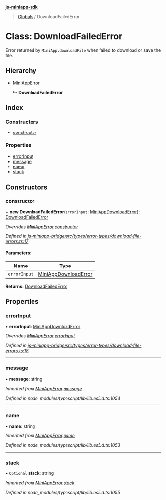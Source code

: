 **[js-miniapp-sdk](../README.md)**

> [Globals](../README.md) / DownloadFailedError

# Class: DownloadFailedError

Error returned by `MiniApp.downloadFile` when failed to download or save the file.

## Hierarchy

* [MiniAppError](miniapperror.md)

  ↳ **DownloadFailedError**

## Index

### Constructors

* [constructor](downloadfailederror.md#constructor)

### Properties

* [errorInput](downloadfailederror.md#errorinput)
* [message](downloadfailederror.md#message)
* [name](downloadfailederror.md#name)
* [stack](downloadfailederror.md#stack)

## Constructors

### constructor

\+ **new DownloadFailedError**(`errorInput`: [MiniAppDownloadError](../interfaces/miniappdownloaderror.md)): [DownloadFailedError](downloadfailederror.md)

*Overrides [MiniAppError](miniapperror.md).[constructor](miniapperror.md#constructor)*

*Defined in [js-miniapp-bridge/src/types/error-types/download-file-errors.ts:17](https://github.com/rakutentech/js-miniapp/blob/2f882c8/js-miniapp-bridge/src/types/error-types/download-file-errors.ts#L17)*

#### Parameters:

Name | Type |
------ | ------ |
`errorInput` | [MiniAppDownloadError](../interfaces/miniappdownloaderror.md) |

**Returns:** [DownloadFailedError](downloadfailederror.md)

## Properties

### errorInput

•  **errorInput**: [MiniAppDownloadError](../interfaces/miniappdownloaderror.md)

*Overrides [MiniAppError](miniapperror.md).[errorInput](miniapperror.md#errorinput)*

*Defined in [js-miniapp-bridge/src/types/error-types/download-file-errors.ts:18](https://github.com/rakutentech/js-miniapp/blob/2f882c8/js-miniapp-bridge/src/types/error-types/download-file-errors.ts#L18)*

___

### message

•  **message**: string

*Inherited from [MiniAppError](miniapperror.md).[message](miniapperror.md#message)*

*Defined in node_modules/typescript/lib/lib.es5.d.ts:1054*

___

### name

•  **name**: string

*Inherited from [MiniAppError](miniapperror.md).[name](miniapperror.md#name)*

*Defined in node_modules/typescript/lib/lib.es5.d.ts:1053*

___

### stack

• `Optional` **stack**: string

*Inherited from [MiniAppError](miniapperror.md).[stack](miniapperror.md#stack)*

*Defined in node_modules/typescript/lib/lib.es5.d.ts:1055*
